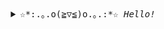 <div align="center">
<details>
<summary><samp>☆*:.｡.o(≧▽≦)o.｡.:*☆ <i>Hello!</i></samp></summary>
<hr>

#### _languages_
![Python](https://img.shields.io/badge/-Python-4B8BBE?&logo=Python&logoColor=fff)
![C](https://img.shields.io/badge/-C-888?&logo=C&logoColor=fff)

#### _working environment_
![Emacs](https://img.shields.io/badge/-Emacs-7e58b4?&logo=GnuEmacs&logoColor=fff)
![Manjaro](https://img.shields.io/badge/-Manjaro-35bf5c?&logo=Manjaro&logoColor=fff)
![Visual Studio](https://img.shields.io/badge/-Visual_Studio-a377da?&logo=VisualStudio&logoColor=fff)

#### _contacts_

![Discord](https://img.shields.io/badge/kra53n%232877-7289DA?style=for-the-badge&logo=discord&logoColor=fff)
